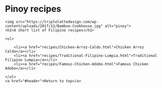 
<h1 id = header>Pinoy recipes</h1>
    
    
    <img src="https://triplelattedesign.com/wp-content/uploads/2017/12/Bamboo-Cookhouse.jpg" alt="pinoy">
    <h2>A short list of Filipino recipes</h2>
    
    <ul>
        
        <li><a href="recipes/Chicken-Arroz-Caldo.html">Chicken Arroz Caldo</a></li>
        <li><a href="recipes/Traditional-Filipino-Lumpia.html">Traditional Filipino Lumpia</a></li>
        <li><a href="recipes/Famous-Chicken-Adobo.html">Famous Chicken Adobo</a></li>
        
    </ul>
    <a href="#header">Return to top</a>
